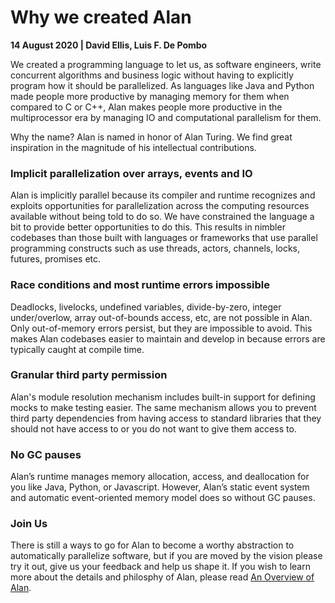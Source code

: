 # Why we created Alan

**14 August 2020 | David Ellis, Luis F. De Pombo**

We created a programming language to let us, as software engineers, write concurrent algorithms and business logic without having to explicitly program how it should be parallelized. As languages like Java and Python made people more productive by managing memory for them when compared to C or C++, Alan makes people more productive in the multiprocessor era by managing IO and computational parallelism for them.

Why the name? Alan is named in honor of Alan Turing. We find great inspiration in the magnitude of his intellectual contributions.

### Implicit parallelization over arrays, events and IO

Alan is implicitly parallel because its compiler and runtime recognizes and exploits opportunities for parallelization across the computing resources available without being told to do so. We have constrained the language a bit to provide better opportunities to do this. This results in nimbler codebases than those built with languages or frameworks that use parallel programming constructs such as use threads, actors, channels, locks, futures, promises etc.

### Race conditions and most runtime errors impossible

Deadlocks, livelocks, undefined variables, divide-by-zero, integer under/overlow, array out-of-bounds access, etc, are not possible in Alan. Only out-of-memory errors persist, but they are impossible to avoid. This makes Alan codebases easier to maintain and develop in because errors are typically caught at compile time.

### Granular third party permission

Alan's module resolution mechanism includes built-in support for defining mocks to make testing easier. The same mechanism allows you to prevent third party dependencies from having access to standard libraries that they should not have access to or you do not want to give them access to.

### No GC pauses

Alan’s runtime manages memory allocation, access, and deallocation for you like Java, Python, or Javascript. However, Alan’s static event system and automatic event-oriented memory model does so without GC pauses.

### Join Us

There is still a ways to go for Alan to become a worthy abstraction to automatically parallelize software, but if you are moved by the vision please try it out, give us your feedback and help us shape it. If you wish to learn more about the details and philosphy of Alan, please read [An Overview of Alan](./alan_overview.md).